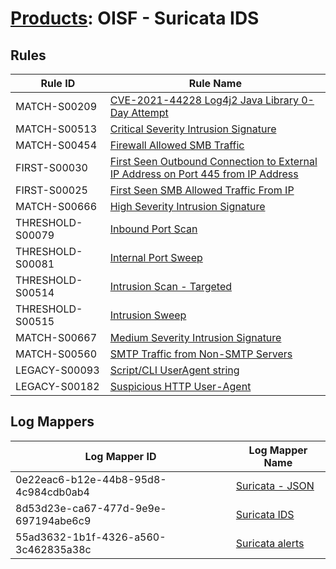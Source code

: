 # [Products](README.md): OISF - Suricata IDS

## Rules

|Rule ID|Rule Name|
|----|----|
|MATCH-S00209|[CVE-2021-44228 Log4j2 Java Library 0-Day Attempt](../rules/MATCH-S00209.md)|
|MATCH-S00513|[Critical Severity Intrusion Signature](../rules/MATCH-S00513.md)|
|MATCH-S00454|[Firewall Allowed SMB Traffic](../rules/MATCH-S00454.md)|
|FIRST-S00030|[First Seen Outbound Connection to External IP Address on Port 445 from IP Address](../rules/FIRST-S00030.md)|
|FIRST-S00025|[First Seen SMB Allowed Traffic From IP](../rules/FIRST-S00025.md)|
|MATCH-S00666|[High Severity Intrusion Signature](../rules/MATCH-S00666.md)|
|THRESHOLD-S00079|[Inbound Port Scan](../rules/THRESHOLD-S00079.md)|
|THRESHOLD-S00081|[Internal Port Sweep](../rules/THRESHOLD-S00081.md)|
|THRESHOLD-S00514|[Intrusion Scan - Targeted](../rules/THRESHOLD-S00514.md)|
|THRESHOLD-S00515|[Intrusion Sweep](../rules/THRESHOLD-S00515.md)|
|MATCH-S00667|[Medium Severity Intrusion Signature](../rules/MATCH-S00667.md)|
|MATCH-S00560|[SMTP Traffic from Non-SMTP Servers](../rules/MATCH-S00560.md)|
|LEGACY-S00093|[Script/CLI UserAgent string](../rules/LEGACY-S00093.md)|
|LEGACY-S00182|[Suspicious HTTP User-Agent](../rules/LEGACY-S00182.md)|


## Log Mappers

|Log Mapper ID|Log Mapper Name|
|----|----|
|0e22eac6-b12e-44b8-95d8-4c984cdb0ab4|[Suricata - JSON](../mappings/0e22eac6-b12e-44b8-95d8-4c984cdb0ab4.md)|
|8d53d23e-ca67-477d-9e9e-697194abe6c9|[Suricata IDS](../mappings/8d53d23e-ca67-477d-9e9e-697194abe6c9.md)|
|55ad3632-1b1f-4326-a560-3c462835a38c|[Suricata alerts](../mappings/55ad3632-1b1f-4326-a560-3c462835a38c.md)|


